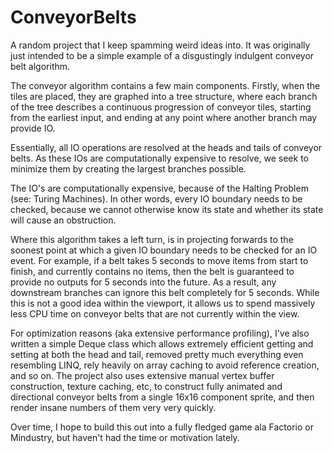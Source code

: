 # ConveyorBelts

A random project that I keep spamming weird ideas into. It was originally just intended to be a simple example of a disgustingly indulgent conveyor belt algorithm.

The conveyor algorithm contains a few main components. Firstly, when the tiles are placed, they are graphed into a tree structure, where each branch of the tree describes a continuous progression of conveyor tiles, starting from the earliest input, and ending at any point where another branch may provide IO.

Essentially, all IO operations are resolved at the heads and tails of conveyor belts. As these IOs are computationally expensive to resolve, we seek to minimize them by creating the largest branches possible.

The IO's are computationally expensive, because of the Halting Problem (see: Turing Machines). In other words, every IO boundary needs to be checked, because we cannot otherwise know its state and whether its state will cause an obstruction.

Where this algorithm takes a left turn, is in projecting forwards to the soonest point at which a given IO boundary needs to be checked for an IO event. For example, if a belt takes 5 seconds to move items from start to finish, and currently contains no items, then the belt is guaranteed to provide no outputs for 5 seconds into the future. As a result, any downstream branches can ignore this belt completely for 5 seconds. While this is not a good idea within the viewport, it allows us to spend massively less CPU time on conveyor belts that are not currently within the view.

For optimization reasons (aka extensive performance profiling), I've also written a simple Deque class which allows extremely efficient getting and setting at both the head and tail, removed pretty much everything even resembling LINQ, rely heavily on array caching to avoid reference creation, and so on. The project also uses extensive manual vertex buffer construction, texture caching, etc, to construct fully animated and directional conveyor belts from a single 16x16 component sprite, and then render insane numbers of them very very quickly.

Over time, I hope to build this out into a fully fledged game ala Factorio or Mindustry, but haven't had the time or motivation lately.
